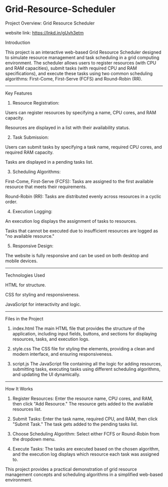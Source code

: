 # Grid-Resource-Scheduler
Project Overview: Grid Resource Scheduler

website link:
https://lnkd.in/gUvh3etm

Introduction

This project is an interactive web-based Grid Resource Scheduler designed to simulate resource management and task scheduling in a grid computing environment. The scheduler allows users to register resources (with CPU and RAM capacities), submit tasks (with required CPU and RAM specifications), and execute these tasks using two common scheduling algorithms: First-Come, First-Serve (FCFS) and Round-Robin (RR).


---

Key Features

1. Resource Registration:

Users can register resources by specifying a name, CPU cores, and RAM capacity.

Resources are displayed in a list with their availability status.



2. Task Submission:

Users can submit tasks by specifying a task name, required CPU cores, and required RAM capacity.

Tasks are displayed in a pending tasks list.



3. Scheduling Algorithms:

First-Come, First-Serve (FCFS): Tasks are assigned to the first available resource that meets their requirements.

Round-Robin (RR): Tasks are distributed evenly across resources in a cyclic order.



4. Execution Logging:

An execution log displays the assignment of tasks to resources.

Tasks that cannot be executed due to insufficient resources are logged as "no available resource."



5. Responsive Design:

The website is fully responsive and can be used on both desktop and mobile devices.





---

Technologies Used

HTML for structure.

CSS for styling and responsiveness.

JavaScript for interactivity and logic.



---

Files in the Project

1. index.html
The main HTML file that provides the structure of the application, including input fields, buttons, and sections for displaying resources, tasks, and execution logs.


2. style.css
The CSS file for styling the elements, providing a clean and modern interface, and ensuring responsiveness.


3. script.js
The JavaScript file containing all the logic for adding resources, submitting tasks, executing tasks using different scheduling algorithms, and updating the UI dynamically.




---

How It Works

1. Register Resources:
Enter the resource name, CPU cores, and RAM, then click "Add Resource." The resource gets added to the available resources list.


2. Submit Tasks:
Enter the task name, required CPU, and RAM, then click "Submit Task." The task gets added to the pending tasks list.


3. Choose Scheduling Algorithm:
Select either FCFS or Round-Robin from the dropdown menu.


4. Execute Tasks:
The tasks are executed based on the chosen algorithm, and the execution log displays which resource each task was assigned to.

This project provides a practical demonstration of grid resource management concepts and scheduling algorithms in a simplified web-based environment.
